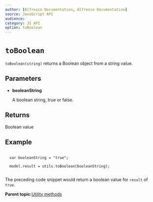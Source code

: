 ```yaml
---
author: [Alfresco Documentation, Alfresco Documentation]
source: JavaScript API
audience: 
category: JS API
option: toBoolean
---
```


# `toBoolean`

`toBoolean(string)` returns a Boolean object from a string value.

## Parameters

-   **booleanString**

    A boolean string, true or false.


## Returns

Boolean value

## Example

```

  var booleanString = "true";

  model.result = utils.toBoolean(booleanString);        
      
```

The preceding code snippet would return a boolean value for `result` of `true`.

**Parent topic:**[Utility methods](../references/API-JS-Utility.md)

